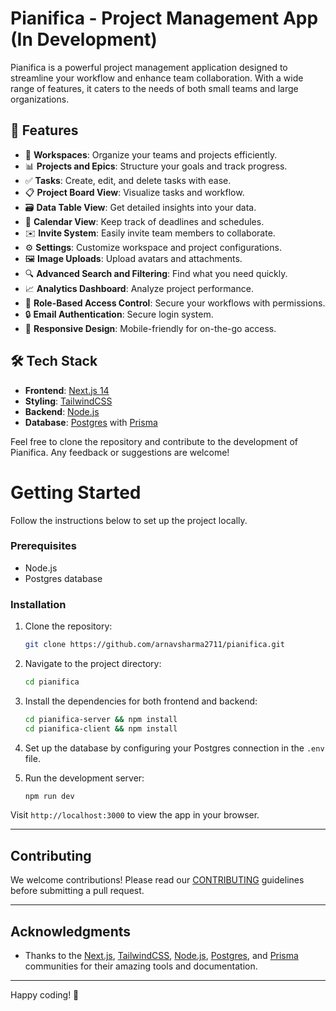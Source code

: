 # Pianifica - Project Management App (In Development)

Pianifica is a powerful project management application designed to streamline your workflow and enhance team collaboration. With a wide range of features, it caters to the needs of both small teams and large organizations.

## 🚀 Features

-   🏢 **Workspaces**: Organize your teams and projects efficiently.
-   📊 **Projects and Epics**: Structure your goals and track progress.
-   ✅ **Tasks**: Create, edit, and delete tasks with ease.
-   📋 **Project Board View**: Visualize tasks and workflow.
-   🗃️ **Data Table View**: Get detailed insights into your data.
-   📅 **Calendar View**: Keep track of deadlines and schedules.
-   ✉️ **Invite System**: Easily invite team members to collaborate.
-   ⚙️ **Settings**: Customize workspace and project configurations.
-   🖼️ **Image Uploads**: Upload avatars and attachments.
-   🔍 **Advanced Search and Filtering**: Find what you need quickly.
-   📈 **Analytics Dashboard**: Analyze project performance.
-   👥 **Role-Based Access Control**: Secure your workflows with permissions.
-   🔒 **Email Authentication**: Secure login system.
-   📱 **Responsive Design**: Mobile-friendly for on-the-go access.

## 🛠️ Tech Stack

-   **Frontend**: [Next.js 14](https://nextjs.org/)
-   **Styling**: [TailwindCSS](https://tailwindcss.com/)
-   **Backend**: [Node.js](https://nodejs.org/)
-   **Database**: [Postgres](https://www.postgresql.org/) with [Prisma](https://www.prisma.io/)


Feel free to clone the repository and contribute to the development of Pianifica. Any feedback or suggestions are welcome!

# Getting Started

Follow the instructions below to set up the project locally.

### Prerequisites

-   Node.js
-   Postgres database

### Installation

1.  Clone the repository:
    
    ```bash
    git clone https://github.com/arnavsharma2711/pianifica.git
    ```
    
2.  Navigate to the project directory:
    
    ```bash
    cd pianifica
    ```

3.  Install the dependencies for both frontend and backend:
    
    ```bash
    cd pianifica-server && npm install
    cd pianifica-client && npm install
    ```
    
4.  Set up the database by configuring your Postgres connection in the `.env` file.
    
5.  Run the development server:
    
    ```bash
    npm run dev
    ```
    

Visit `http://localhost:3000` to view the app in your browser.

----------

## Contributing

We welcome contributions! Please read our [CONTRIBUTING](https://chatgpt.com/c/CONTRIBUTING.md) guidelines before submitting a pull request.

----------

## Acknowledgments

-   Thanks to the [Next.js](https://nextjs.org/), [TailwindCSS](https://tailwindcss.com/), [Node.js](https://nodejs.org/), [Postgres](https://www.postgresql.org/), and [Prisma](https://www.prisma.io/) communities for their amazing tools and documentation.

----------

Happy coding! 🎉
